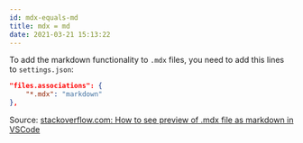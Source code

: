 ```yaml
---
id: mdx-equals-md
title: mdx = md
date: 2021-03-21 15:13:22
---
```


To add the markdown functionality to `.mdx` files, you need to add this lines to `settings.json`:

```json title="settings.json"
"files.associations": {
    "*.mdx": "markdown"
},
```

Source: <a href='https://stackoverflow.com/questions/65275709/how-to-see-preview-of-mdx-file-as-markdown-in-vscode' class='external'>stackoverflow.com: How to see preview of .mdx file as markdown in VSCode</a>
